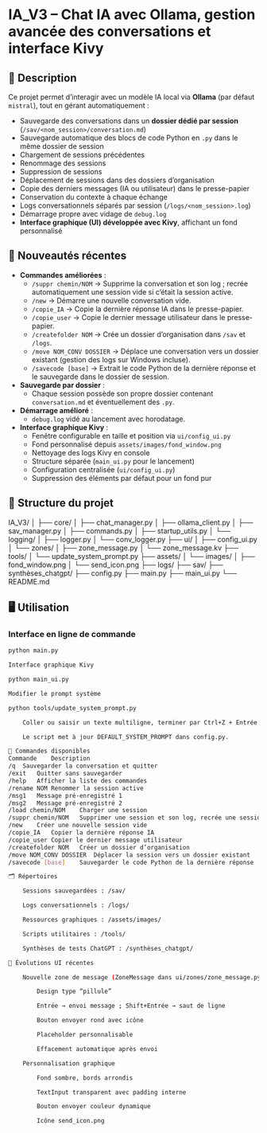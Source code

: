 # IA_V3 – Chat IA avec Ollama, gestion avancée des conversations et interface Kivy

## 📌 Description
Ce projet permet d’interagir avec un modèle IA local via **Ollama** (par défaut `mistral`), tout en gérant automatiquement :
- Sauvegarde des conversations dans un **dossier dédié par session** (`/sav/<nom_session>/conversation.md`)
- Sauvegarde automatique des blocs de code Python en `.py` dans le même dossier de session
- Chargement de sessions précédentes
- Renommage des sessions
- Suppression de sessions
- Déplacement de sessions dans des dossiers d’organisation
- Copie des derniers messages (IA ou utilisateur) dans le presse-papier
- Conservation du contexte à chaque échange
- Logs conversationnels séparés par session (`/logs/<nom_session>.log`)
- Démarrage propre avec vidage de `debug.log`
- **Interface graphique (UI) développée avec Kivy**, affichant un fond personnalisé

## 🚀 Nouveautés récentes
- **Commandes améliorées** :
  - `/suppr chemin/NOM` → Supprime la conversation et son log ; recrée automatiquement une session vide si c’était la session active.
  - `/new` → Démarre une nouvelle conversation vide.
  - `/copie_IA` → Copie la dernière réponse IA dans le presse-papier.
  - `/copie_user` → Copie le dernier message utilisateur dans le presse-papier.
  - `/createfolder NOM` → Crée un dossier d’organisation dans `/sav` et `/logs`.
  - `/move NOM_CONV DOSSIER` → Déplace une conversation vers un dossier existant (gestion des logs sur Windows incluse).
  - `/savecode [base]` → Extrait le code Python de la dernière réponse et le sauvegarde dans le dossier de session.
- **Sauvegarde par dossier** :
  - Chaque session possède son propre dossier contenant `conversation.md` et éventuellement des `.py`.
- **Démarrage amélioré** :
  - `debug.log` vidé au lancement avec horodatage.
- **Interface graphique Kivy** :
  - Fenêtre configurable en taille et position via `ui/config_ui.py`
  - Fond personnalisé depuis `assets/images/fond_window.png`
  - Nettoyage des logs Kivy en console
  - Structure séparée (`main_ui.py` pour le lancement)
  - Configuration centralisée (`ui/config_ui.py`)
  - Suppression des éléments par défaut pour un fond pur

## 📂 Structure du projet

IA_V3/
│
├── core/
│ ├── chat_manager.py
│ ├── ollama_client.py
│ ├── sav_manager.py
│ ├── commands.py
│ ├── startup_utils.py
│ └── logging/
│ ├── logger.py
│ └── conv_logger.py
├── ui/
│ ├── config_ui.py
│ └── zones/
│ ├── zone_message.py
│ └── zone_message.kv
├── tools/
│ └── update_system_prompt.py
├── assets/
│ └── images/
│ ├── fond_window.png
│ └── send_icon.png
├── logs/
├── sav/
├── synthèses_chatgpt/
├── config.py
├── main.py
├── main_ui.py
└── README.md


## 🖥️ Utilisation
### Interface en ligne de commande
```bash
python main.py

Interface graphique Kivy

python main_ui.py

Modifier le prompt système

python tools/update_system_prompt.py

    Coller ou saisir un texte multiligne, terminer par Ctrl+Z + Entrée (Windows) ou Ctrl+D (Linux/Mac).

    Le script met à jour DEFAULT_SYSTEM_PROMPT dans config.py.

📜 Commandes disponibles
Commande	Description
/q	Sauvegarder la conversation et quitter
/exit	Quitter sans sauvegarder
/help	Afficher la liste des commandes
/rename NOM	Renommer la session active
/msg1	Message pré-enregistré 1
/msg2	Message pré-enregistré 2
/load chemin/NOM	Charger une session
/suppr chemin/NOM	Supprimer une session et son log, recrée une session vide si active
/new	Créer une nouvelle session vide
/copie_IA	Copier la dernière réponse IA
/copie_user	Copier le dernier message utilisateur
/createfolder NOM	Créer un dossier d’organisation
/move NOM_CONV DOSSIER	Déplacer la session vers un dossier existant
/savecode [base]	Sauvegarder le code Python de la dernière réponse

🗂️ Répertoires

    Sessions sauvegardées : /sav/

    Logs conversationnels : /logs/

    Ressources graphiques : /assets/images/

    Scripts utilitaires : /tools/

    Synthèses de tests ChatGPT : /synthèses_chatgpt/

🎨 Évolutions UI récentes

    Nouvelle zone de message (ZoneMessage dans ui/zones/zone_message.py + zone_message.kv)

        Design type “pillule”

        Entrée → envoi message ; Shift+Entrée → saut de ligne

        Bouton envoyer rond avec icône

        Placeholder personnalisable

        Effacement automatique après envoi

    Personnalisation graphique

        Fond sombre, bords arrondis

        TextInput transparent avec padding interne

        Bouton envoyer couleur dynamique

        Icône send_icon.png